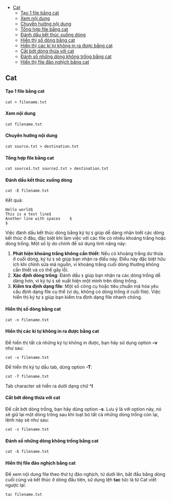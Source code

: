 
- [Cat](#cat)
    - [Tạo 1 file bằng cat](#tạo-1-file-bằng-cat)
    - [Xem nội dung](#xem-nội-dung)
    - [Chuyển hướng nội dung](#chuyển-hướng-nội-dung)
    - [Tổng hợp file bằng cat](#tổng-hợp-file-bằng-cat)
    - [Đánh dấu kết thúc xuống dòng](#đánh-dấu-kết-thúc-xuống-dòng)
    - [Hiển thị số dòng bằng cat](#hiển-thị-số-dòng-bằng-cat)
    - [Hiển thị các kí tự không in ra được bằng cat](#hiển-thị-các-kí-tự-không-in-ra-được-bằng-cat)
    - [Cắt bớt dòng thừa với cat](#cắt-bớt-dòng-thừa-với-cat)
    - [Đánh số những dòng không trống bằng cat](#đánh-số-những-dòng-không-trống-bằng-cat)
    - [Hiển thị file đảo nghịch bằng cat](#hiển-thị-file-đảo-nghịch-bằng-cat)

## Cat 

#### Tạo 1 file bằng cat

```
cat > filename.txt
```

#### Xem nội dung 

```
cat filename.txt
```

#### Chuyển hướng nội dung 

```
cat source.txt > destination.txt
```

#### Tổng hợp file bằng cat 

```
cat source1.txt source2.txt > destination.txt
```

#### Đánh dấu kết thúc xuống dòng 

```
cat -E filename.txt
```

Kết quả: 

```
Hello world$  
This is a test line$  
Another line with spaces    $  
$
```

Việc đánh dấu kết thúc dòng bằng ký tự `$` giúp dễ dàng nhận biết các dòng kết thúc ở đâu, đặc biệt khi làm việc với các file có nhiều khoảng trắng hoặc dòng trống. Một số lý do chính để sử dụng tính năng này:

1. **Phát hiện khoảng trắng không cần thiết**: Nếu có khoảng trắng dư thừa ở cuối dòng, ký tự `$` sẽ giúp bạn nhận ra điều này. Điều này đặc biệt hữu ích khi chỉnh sửa mã nguồn, vì khoảng trắng cuối dòng thường không cần thiết và có thể gây lỗi.
2. **Xác định dòng trống**: Đánh dấu `$` giúp bạn nhận ra các dòng trống dễ dàng hơn, vì ký tự `$` sẽ xuất hiện một mình trên dòng trống.
3. **Kiểm tra định dạng file**: Một số công cụ hoặc tiêu chuẩn mã hóa yêu cầu định dạng file cụ thể (ví dụ, không có dòng trống ở cuối file). Việc hiển thị ký tự `$` giúp bạn kiểm tra định dạng file nhanh chóng.

#### Hiển thị số dòng bằng cat 

```
cat -n filename.txt
```

#### Hiển thị các kí tự không in ra được bằng cat 

Để hiển thị tất cả những ký tự không in được, bạn hãy sử dụng option **–v** như sau:

```
cat -v filename.txt
```

Để hiển thị ký tự dấu tab, dùng option **-T**:

```
cat -T filename.txt
```

Tab character sẽ hiển ra dưới dạng chữ **^I**

#### Cắt bớt dòng thừa với cat 

Để cắt bớt dòng trống, bạn hãy dùng option **-s**. Lưu ý là với option này, nó sẽ giữ lại một dòng trống sau khi loạt bỏ tất cả những dòng trống còn lại, lệnh này sẽ như sau:

```
cat -s filename.txt
```

#### Đánh số những dòng không trống bằng cat 

```
cat -b filename.txt
```

#### Hiển thị file đảo nghịch bằng cat 

Để xem nội dung file theo thứ tự đảo nghịch, từ dưới lên, bắt đầu bằng dòng cuối cùng và kết thúc ở dòng đầu tiên, sử dụng lệh **tac** tức là từ Cat viết ngược lại:

```
tac filename.txt
```

